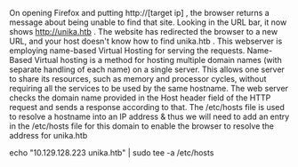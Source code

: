 On opening Firefox and putting http://[target ip] , the browser returns a message about being unable
to find that site. Looking in the URL bar, it now shows http://unika.htb . The website has redirected the
browser to a new URL, and your host doesn't know how to find unika.htb . This webserver is employing
name-based Virtual Hosting for serving the requests.
Name-Based Virtual hosting is a method for hosting multiple domain names (with separate handling of
each name) on a single server. This allows one server to share its resources, such as memory and processor
cycles, without requiring all the services to be used by the same hostname.
The web server checks the domain name provided in the Host header field of the HTTP request and sends
a response according to that.
The /etc/hosts file is used to resolve a hostname into an IP address & thus we will need to add an entry in
the /etc/hosts file for this domain to enable the browser to resolve the address for unika.htb

echo "10.129.128.223 unika.htb" | sudo tee -a /etc/hosts